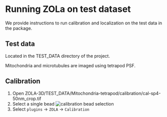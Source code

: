# Running ZOLa on test dataset
We provide instructions to run calibration and localization on the test data in the package.

## Test data

Located in the TEST_DATA directory of the project.

Mitochondria and microtubules are imaged using tetrapod PSF.

## Calibration

1. Open ZOLA-3D/TEST_DATA/Mitochondria-tetrapod/calibration/cal-sp4-50nm_crop.tif
2. Select a single bead
![calibration bead selection](https://github.com/imodpasteur/ZOLA-3D/blob/master/TEST_DATA/img/ZOLA_cal_bead_screenshot.png)
3. Select `plugins` -> `ZOLA` -> `Calibration`
